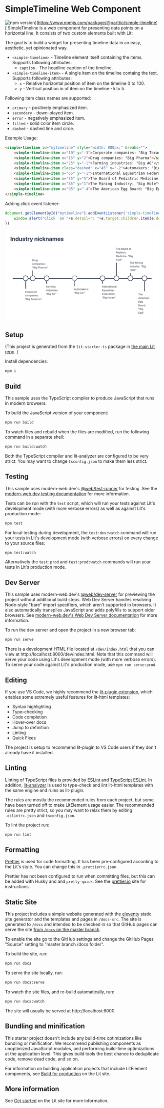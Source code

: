 # SimpleTimeline Web Component 

![npm version](https://badgen.net/npm/v/@parttio/simple-timeline)](https://www.npmjs.com/package/@parttio/simple-timeline)
[
SimpleTimeline is a web component for presenting data points on a horizontal line. It consists of two custom elements built with Lit:

The goal is to build a widget for presenting timeline data in an easy, aesthetic, yet opinionated way.  


- `<simple-timeline>` - Timeline element itself containing the items. Supports following attributes:
  - `caption` - The headline caption of the timeline.
- `<simple-timeline-item>` - A single item on the timeline containg the text. Supports following attributes:
  - `x` - Relative horizontal position of item on the timeline 0 to 100.
  - `y` - Vertical position in of item on the timeline -5 to 5.

Following item class names are supported:
- `primary` - positively emphasized item.
- `secondary` - down-played item.
- `error` - negatively emphasized item.
- `filled` - solid color item circle.
- `dashed` - dashed line and circe.


Example Usage:

```html
<simple-timeline id="mytimeline" style="width: 800px;" breaks="">
    <simple-timeline-item x="10" y="-3">Corporate companies: "Big Tocacco"</simple-timeline-item>
    <simple-timeline-item x="15" y="2">Drug companies: "Big Pharma"</simple-timeline-item>
    <simple-timeline-item x="25" y="-1">Farming industries: "Big AG"</simple-timeline-item>
    <simple-timeline-item class="dashed" x="45" y="-2">Automakers: "Big Car"</simple-timeline-item>
    <simple-timeline-item x="65" y="-1">International Equestrian Federation: "Big Horse"</simple-timeline-item>
    <simple-timeline-item x="75" y="5">The Board of Pediatric Medicine: "Big Foot"</simple-timeline-item>
    <simple-timeline-item x="85" y="1">The Mining Industry: "Big Hole"</simple-timeline-item>
    <simple-timeline-item x="95" y="-4">The American Egg Board: "Big Egg"</simple-timeline-item>
</simple-timeline>
```

Adding click event listener:
```javascript
document.getElementById("mytimeline").addEventListener('simple-timeline-click', e => {
    window.alert("Click  on "+e.detail+": "+e.target.children.item(e.detail).textContent);
})
```

![Industry nickname silliness](industry-nicknames.png)


## Setup

(This project is generated from the `lit-starter-ts` package in [the main Lit
repo](https://github.com/lit/lit). )


Install dependencies:

```bash
npm i
```

## Build

This sample uses the TypeScript compiler to produce JavaScript that runs in modern browsers.

To build the JavaScript version of your component:

```bash
npm run build
```

To watch files and rebuild when the files are modified, run the following command in a separate shell:

```bash
npm run build:watch
```

Both the TypeScript compiler and lit-analyzer are configured to be very strict. You may want to change `tsconfig.json` to make them less strict.

## Testing

This sample uses modern-web.dev's
[@web/test-runner](https://www.npmjs.com/package/@web/test-runner) for testing. See the
[modern-web.dev testing documentation](https://modern-web.dev/docs/test-runner/overview) for
more information.

Tests can be run with the `test` script, which will run your tests against Lit's development mode (with more verbose errors) as well as against Lit's production mode:

```bash
npm test
```

For local testing during development, the `test:dev:watch` command will run your tests in Lit's development mode (with verbose errors) on every change to your source files:

```bash
npm test:watch
```

Alternatively the `test:prod` and `test:prod:watch` commands will run your tests in Lit's production mode.

## Dev Server

This sample uses modern-web.dev's [@web/dev-server](https://www.npmjs.com/package/@web/dev-server) for previewing the project without additional build steps. Web Dev Server handles resolving Node-style "bare" import specifiers, which aren't supported in browsers. It also automatically transpiles JavaScript and adds polyfills to support older browsers. See [modern-web.dev's Web Dev Server documentation](https://modern-web.dev/docs/dev-server/overview/) for more information.

To run the dev server and open the project in a new browser tab:

```bash
npm run serve
```

There is a development HTML file located at `/dev/index.html` that you can view at http://localhost:8000/dev/index.html. Note that this command will serve your code using Lit's development mode (with more verbose errors). To serve your code against Lit's production mode, use `npm run serve:prod`.

## Editing

If you use VS Code, we highly recommend the [lit-plugin extension](https://marketplace.visualstudio.com/items?itemName=runem.lit-plugin), which enables some extremely useful features for lit-html templates:

- Syntax highlighting
- Type-checking
- Code completion
- Hover-over docs
- Jump to definition
- Linting
- Quick Fixes

The project is setup to recommend lit-plugin to VS Code users if they don't already have it installed.

## Linting

Linting of TypeScript files is provided by [ESLint](eslint.org) and [TypeScript ESLint](https://github.com/typescript-eslint/typescript-eslint). In addition, [lit-analyzer](https://www.npmjs.com/package/lit-analyzer) is used to type-check and lint lit-html templates with the same engine and rules as lit-plugin.

The rules are mostly the recommended rules from each project, but some have been turned off to make LitElement usage easier. The recommended rules are pretty strict, so you may want to relax them by editing `.eslintrc.json` and `tsconfig.json`.

To lint the project run:

```bash
npm run lint
```

## Formatting

[Prettier](https://prettier.io/) is used for code formatting. It has been pre-configured according to the Lit's style. You can change this in `.prettierrc.json`.

Prettier has not been configured to run when committing files, but this can be added with Husky and and `pretty-quick`. See the [prettier.io](https://prettier.io/) site for instructions.

## Static Site

This project includes a simple website generated with the [eleventy](11ty.dev) static site generator and the templates and pages in `/docs-src`. The site is generated to `/docs` and intended to be checked in so that GitHub pages can serve the site [from `/docs` on the master branch](https://help.github.com/en/github/working-with-github-pages/configuring-a-publishing-source-for-your-github-pages-site).

To enable the site go to the GitHub settings and change the GitHub Pages &quot;Source&quot; setting to &quot;master branch /docs folder&quot;.</p>

To build the site, run:

```bash
npm run docs
```

To serve the site locally, run:

```bash
npm run docs:serve
```

To watch the site files, and re-build automatically, run:

```bash
npm run docs:watch
```

The site will usually be served at http://localhost:8000.

## Bundling and minification

This starter project doesn't include any build-time optimizations like bundling or minification. We recommend publishing components as unoptimized JavaScript modules, and performing build-time optimizations at the application level. This gives build tools the best chance to deduplicate code, remove dead code, and so on.

For information on building application projects that include LitElement components, see [Build for production](https://lit.dev/docs/tools/production/) on the Lit site.

## More information

See [Get started](https://lit.dev/docs/getting-started/) on the Lit site for more information.
